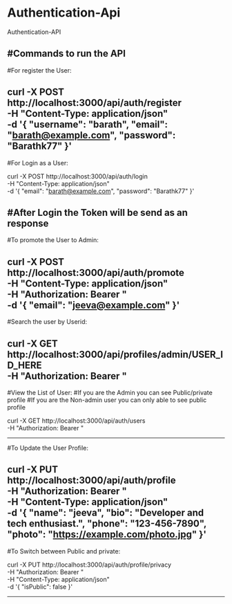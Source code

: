 # Authentication-Api
Authentication-API

#Commands to run the API
-------------------------------------------------------------------------------
#For register the User:

curl -X POST http://localhost:3000/api/auth/register \
  -H "Content-Type: application/json" \
  -d '{
    "username": "barath",
    "email": "barath@example.com",
    "password": "Barathk77"
  }'
-------------------------------------------------------------------------------
#For Login as a User:

curl -X POST http://localhost:3000/api/auth/login \
  -H "Content-Type: application/json" \
  -d '{
    "email": "barath@example.com",
    "password": "Barathk77"
  }'

#After Login the Token will be send as an response
-------------------------------------------------------------------------------
#To promote the User to Admin:

curl -X POST http://localhost:3000/api/auth/promote \
  -H "Content-Type: application/json" \
  -H "Authorization: Bearer <use the token generated after login>" \
  -d '{
    "email": "jeeva@example.com"
  }'
-------------------------------------------------------------------------------
#Search the user by Userid:

curl -X GET http://localhost:3000/api/profiles/admin/USER_ID_HERE \
  -H "Authorization: Bearer <enter token generated of after admin login>"
-------------------------------------------------------------------------------
#View the List of User:
#If you are the Admin you can see Public/private profile
#If you are the Non-admin user you can only able to see public profile

curl -X GET http://localhost:3000/api/auth/users \
  -H "Authorization: Bearer <enter token generated after login>"

-------------------------------------------------------------------------------
#To Update the User Profile:

curl -X PUT http://localhost:3000/api/auth/profile \
  -H "Authorization: Bearer <Token Generated after login>" \
  -H "Content-Type: application/json" \
  -d '{
    "name": "jeeva",
    "bio": "Developer and tech enthusiast.",
    "phone": "123-456-7890",
    "photo": "https://example.com/photo.jpg"
  }'
-------------------------------------------------------------------------------
#To Switch between Public and private:

curl -X PUT http://localhost:3000/api/auth/profile/privacy \
  -H "Authorization: Bearer <Token Generated after login>" \
  -H "Content-Type: application/json" \
  -d '{
  "isPublic": false
  }'
 
-------------------------------------------------------------------------------





